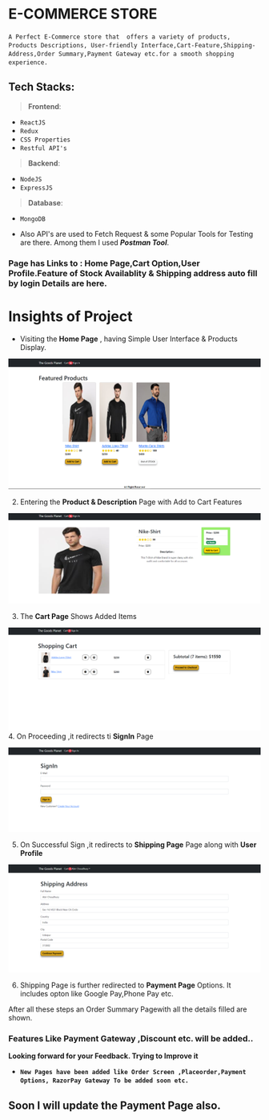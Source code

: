 # E-COMMERCE STORE
 `A Perfect E-Commerce store that  offers a variety of products, Products Descriptions, User-friendly Interface,Cart-Feature,Shipping-Address,Order Summary,Payment Gateway etc.for a smooth shopping experience.`

## Tech Stacks:
>**Frontend**:
  * `ReactJS`
  * `Redux`
  * `CSS Properties`
  * `Restful API's`
>**Backend**:
 * `NodeJS`
 * `ExpressJS`
> **Database**:
 * `MongoDB`
  
* Also API's are used to Fetch Request & some Popular Tools for Testing are there. Among them I used ***Postman Tool***.

### Page has Links to : Home Page,Cart Option,User Profile.Feature of Stock Availablity & Shipping address auto fill by login Details are here.

# **Insights of Project**

* Visiting the **Home Page**  , having Simple User Interface & Products Display.

![Home Page](Screenshots/E-Com-Home.PNG)

2. Entering the  **Product & Description** Page with Add to Cart Features

![Product Details ](Screenshots/E-Com-Product.PNG)

3. The **Cart Page** Shows Added Items 


![Cart Page](Screenshots/E-Com-Cart.PNG)
 4. On Proceeding ,it redirects ti **SignIn** Page

![Sign In](Screenshots/E-Com-SignIn.PNG)

5. On Successful Sign ,it redirects to  **Shipping Page** Page along with **User Profile**

![Shipping & User profile](<Screenshots/E-Comm-UserProfile& Shipping Address.PNG>)

6. Shipping Page is further redirected to **Payment Page** Options.
 It includes opton like Google Pay,Phone Pay etc.

After all these steps an Order Summary Pagewith all the details filled are shown.

### Features Like Payment Gateway ,Discount etc. will be added..


**Looking forward for your Feedback. Trying to Improve it**

* **`New Pages have been added like Order Screen ,Placeorder,Payment Options, RazorPay Gateway To be added soon etc.`**
## Soon I will update the Payment Page also.